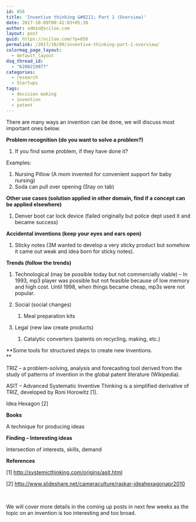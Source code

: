 ```yaml
---
id: 856
title: 'Inventive thinking &#8211; Part 1 (Overview)'
date: 2017-10-09T00:41:03+05:30
author: admin@sciloo.com
layout: post
guid: https://sciloo.com/?p=856
permalink: /2017/10/09/inventive-thinking-part-1-overview/
colormag_page_layout:
  - default_layout
dsq_thread_id:
  - "6200219977"
categories:
  - research
  - Startups
tags:
  - decision making
  - invention
  - patent
---
```

There are many ways an invention can be done, we will discuss most important ones below.

**Problem recognition (do you want to solve a problem?)**

  1. If you find some problem, if they have done it?

Examples:

  1. Nursing Pillow (A mom invented for convenient support for baby nursing)
  2. Soda can pull over opening (Stay on tab)

**Other use cases (solution applied in other domain, find if a concept can be applied elsewhere)**

  1. Denver boot car lock device (failed originally but police dept used it and became success)

**Accidental inventions (keep your eyes and ears open)**

  1. Sticky notes (3M wanted to develop a very sticky product but somehow it came out weak and idea born for sticky notes).

**Trends (follow the trends)**

  1. Technological (may be possible today but not commercially viable) &#8211; In 1993, mp3 player was possible but not feasible because of low memory and high cost. Until 1998, when things became cheap, mp3s were not popular.

  1. Social (social changes) 
      1. Meal preparation kits
  2. Legal (new law create products) 
      1. Catalytic converters (patents on recycling, making, etc.)

**Some tools for structured steps to create new inventions.  
** 

TRIZ &#8211; a problem-solving, analysis and forecasting tool derived from the study of patterns of invention in the global patent literature (Wikipedia).

ASIT &#8211; Advanced Systematic Inventive Thinking is a simplified derivative of TRIZ, developed by Roni Horowitz [1].

Idea Hexagon [2]

**Books**

A technique for producing ideas

**Finding &#8211; Interesting ideas**

Intersection of interests, skills, demand

**References**

[1] http://systemicthinking.com/origins/asit.html

[2] http://www.slideshare.net/cameraculture/raskar-ideahexagonapr2010

&nbsp;

We will cover more details in the coming up posts in next few weeks as the topic on an invention is too interesting and too broad.

&nbsp;

&nbsp;